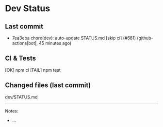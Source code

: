 # Dev Status

## Last commit
- 7ea3eba chore(dev): auto-update STATUS.md [skip ci] (#681) (github-actions[bot], 45 minutes ago)
## CI & Tests
[OK] npm ci
[FAIL] npm test

## Changed files (last commit)
dev/STATUS.md

---
Notes:
- ...
